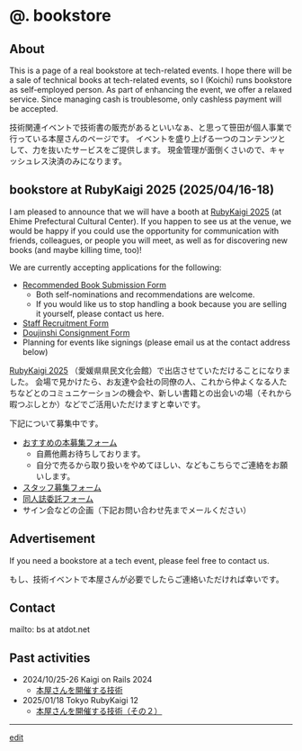 # @. bookstore

## About

This is a page of a real bookstore at tech-related events. I hope there will be a sale of technical books at tech-related events, so I (Koichi) runs bookstore as self-employed person.
As part of enhancing the event, we offer a relaxed service.
Since managing cash is troublesome, only cashless payment will be accepted.

技術関連イベントで技術書の販売があるといいなぁ、と思って笹田が個人事業で行っている本屋さんのページです。
イベントを盛り上げる一つのコンテンツとして、力を抜いたサービスをご提供します。
現金管理が面倒くさいので、キャッシュレス決済のみになります。

## bookstore at RubyKaigi 2025 (2025/04/16-18)

I am pleased to announce that we will have a booth at [RubyKaigi 2025](https://rubykaigi.org/2025/) (at Ehime Prefectural Cultural Center). If you happen to see us at the venue, we would be happy if you could use the opportunity for communication with friends, colleagues, or people you will meet, as well as for discovering new books (and maybe killing time, too)!

We are currently accepting applications for the following:

* [Recommended Book Submission Form](https://forms.gle/NUXR64owierd3jrg8)
  * Both self-nominations and recommendations are welcome.
  * If you would like us to stop handling a book because you are selling it yourself, please contact us here.
* [Staff Recruitment Form](https://forms.gle/NUXR64owierd3jrg8)
* [Doujinshi Consignment Form](https://forms.gle/f6BUWKFCvoqQnLvX9)
* Planning for events like signings (please email us at the contact address below)

[RubyKaigi 2025](https://rubykaigi.org/2025/) （愛媛県県民文化会館）で出店させていただけることになりました。
会場で見かけたら、お友達や会社の同僚の人、これから仲よくなる人たちなどとのコミュニケーションの機会や、新しい書籍との出会いの場（それから暇つぶしとか）などでご活用いただけますと幸いです。

下記について募集中です。

* [おすすめの本募集フォーム](https://forms.gle/zoywpf8nT3aFZg6h7)
  * 自薦他薦お待ちしております。
  * 自分で売るから取り扱いをやめてほしい、などもこちらでご連絡をお願いします。
* [スタッフ募集フォーム](https://forms.gle/NUXR64owierd3jrg8)
* [同人誌委託フォーム](https://forms.gle/f6BUWKFCvoqQnLvX9)
* サイン会などの企画（下記お問い合わせ先までメールください）

## Advertisement

If you need a bookstore at a tech event, please feel free to contact us.

もし、技術イベントで本屋さんが必要でしたらご連絡いただければ幸いです。

## Contact

mailto: bs at atdot.net

## Past activities

- 2024/10/25-26 Kaigi on Rails 2024
  - [本屋さんを開催する技術](https://zenn.dev/ko1/articles/bf47077f40d793)
- 2025/01/18 Tokyo RubyKaigi 12
  - [本屋さんを開催する技術（その２）](https://zenn.dev/ko1/articles/abd2346d4ce004)

----

[edit](https://github.com/ko1/bs/edit/master/index.md)
